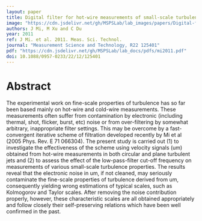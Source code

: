 ```yaml
---
layout: paper
title: Digital filter for hot-wire measurements of small-scale turbulence properties
image: "https://cdn.jsdelivr.net/gh/MSPSLab/lab_images/papers/Digital-filter-for.png"
authors: J Mi, M Xu and C Du
year: 2011
ref: J Mi. et al. 2011. Meas. Sci. Technol.
journal: "Measurement Science and Technology, R22 125401"
pdf: "https://cdn.jsdelivr.net/gh/MSPSLab/lab_docs/pdfs/mi2011.pdf"
doi: 10.1088/0957-0233/22/12/125401
---
```


# Abstract

The experimental work on fine-scale properties of turbulence has so far been based mainly on hot-wire and cold-wire measurements. These measurements often suffer from contamination by electronic (including thermal, shot, flicker, burst, etc) noise or from over-filtering by somewhat arbitrary, inappropriate filter settings. This may be overcome by a fast-convergent iterative scheme of filtration developed recently by Mi et al (2005 Phys. Rev. E 71 066304). The present study is carried out (1) to investigate the effectiveness of the scheme using velocity signals (um) obtained from hot-wire measurements in both circular and plane turbulent jets and (2) to assess the effect of the low-pass-filter cut-off frequency on measurements of various small-scale turbulence properties. The results reveal that the electronic noise in um, if not cleaned, may seriously contaminate the fine-scale properties of turbulence derived from um, consequently yielding wrong estimations of typical scales, such as Kolmogorov and Taylor scales. After removing the noise contribution properly, however, these characteristic scales are all obtained appropriately and follow closely their self-preserving relations which have been well confirmed in the past.

